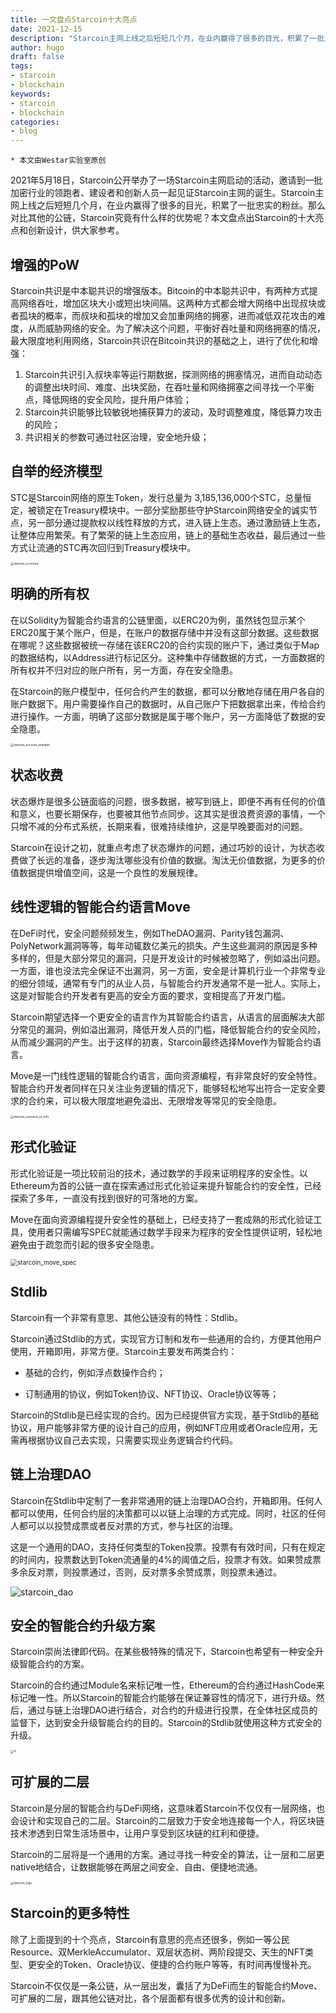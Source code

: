 ```yaml
---
title: 一文盘点Starcoin十大亮点
date: 2021-12-15
description: "Starcoin主网上线之后短短几个月，在业内赢得了很多的目光，积累了一批忠实的粉丝。本文盘点出Starcoin的十大亮点和创新设计，供大家参考"
author: hugo
draft: false
tags:
- starcoin
- blockchain
keywords:
- starcoin
- blockchain
categories:
- blog
---
```



```
* 本文由Westar实验室原创
```



2021年5月18日，Starcoin公开举办了一场Starcoin主网启动的活动，邀请到一批加密行业的领跑者、建设者和创新人员一起见证Starcoin主网的诞生。Starcoin主网上线之后短短几个月，在业内赢得了很多的目光，积累了一批忠实的粉丝。那么对比其他的公链，Starcoin究竟有什么样的优势呢？本文盘点出Starcoin的十大亮点和创新设计，供大家参考。



## 增强的PoW

Starcoin共识是中本聪共识的增强版本。Bitcoin的中本聪共识中，有两种方式提高网络吞吐，增加区块大小或短出块间隔。这两种方式都会增大网络中出现叔块或者孤块的概率，而叔块和孤块的增加又会加重网络的拥塞，进而减低双花攻击的难度，从而威胁网络的安全。为了解决这个问题，平衡好吞吐量和网络拥塞的情况，最大限度地利用网络，Starcoin共识在Bitcoin共识的基础之上，进行了优化和增强：

1. Starcoin共识引入叔块率等运行期数据，探测网络的拥塞情况，进而自动动态的调整出块时间、难度、出块奖励，在吞吐量和网络拥塞之间寻找一个平衡点，降低网络的安全风险，提升用户体验；
2. Starcoin共识能够比较敏锐地捕获算力的波动，及时调整难度，降低算力攻击的风险；
3. 共识相关的参数可通过社区治理，安全地升级；



## 自举的经济模型

STC是Starcoin网络的原生Token，发行总量为 3,185,136,000个STC，总量恒定，被锁定在Treasury模块中。一部分奖励那些守护Starcoin网络安全的诚实节点，另一部分通过提款权以线性释放的方式，进入链上生态。通过激励链上生态，让整体应用繁荣。有了繁荣的链上生态应用，链上的基础生态收益，最后通过一些方式让流通的STC再次回归到Treasury模块中。

<img src="https://tva1.sinaimg.cn/large/008i3skNly1gx7nka0f5wj30rg0e6mxx.jpg" alt="starcoin_economy" style="zoom:33%;" />



## 明确的所有权

在以Solidity为智能合约语言的公链里面，以ERC20为例，虽然钱包显示某个ERC20属于某个账户，但是，在账户的数据存储中并没有这部分数据。这些数据在哪呢？这些数据被统一存储在该ERC20的合约实现的账户下，通过类似于Map的数据结构，以Address进行标记区分。这种集中存储数据的方式，一方面数据的所有权并不归对应的账户所有，另一方面，存在安全隐患。

在Starcoin的账户模型中，任何合约产生的数据，都可以分散地存储在用户各自的账户数据下。用户需要操作自己的数据时，从自己账户下把数据拿出来，传给合约进行操作。一方面，明确了这部分数据是属于哪个账户，另一方面降低了数据的安全隐患。

<img src="https://tva1.sinaimg.cn/large/008i3skNly1gx8rzg22c2j30n60c9gmc.jpg" alt="starcoin_account_example" style="zoom:33%;" />



## 状态收费

状态爆炸是很多公链面临的问题，很多数据，被写到链上，即便不再有任何的价值和意义，也要长期保存，也要被其他节点同步。这其实是很浪费资源的事情，一个只增不减的分布式系统，长期来看，很难持续维护，这是早晚要面对的问题。

Starcoin在设计之初，就重点考虑了状态爆炸的问题，通过巧妙的设计，为状态收费做了长远的准备，逐步淘汰哪些没有价值的数据。淘汰无价值数据，为更多的价值数据提供增值空间，这是一个良性的发展规律。



## 线性逻辑的智能合约语言Move

在DeFi时代，安全问题频频发生，例如TheDAO漏洞、Parity钱包漏洞、PolyNetwork漏洞等等，每年动辄数亿美元的损失。产生这些漏洞的原因是多种多样的，但是大部分常见的漏洞，只是开发设计的时候被忽略了，例如溢出问题。一方面，谁也没法完全保证不出漏洞，另一方面，安全是计算机行业一个非常专业的细分领域，通常有专门的从业人员，与智能合约开发通常不是一批人。实际上，这是对智能合约开发者有更高的安全方面的要求，变相提高了开发门槛。

Starcoin期望选择一个更安全的语言作为其智能合约语言，从语言的层面解决大部分常见的漏洞，例如溢出漏洞，降低开发人员的门槛，降低智能合约的安全风险，从而减少漏洞的产生。出于这样的初衷，Starcoin最终选择Move作为智能合约语言。

Move是一门线性逻辑的智能合约语言，面向资源编程，有非常良好的安全特性。智能合约开发者同样在只关注业务逻辑的情况下，能够轻松地写出符合一定安全要求的合约来，可以极大限度地避免溢出、无限增发等常见的安全隐患。

<img src="/Users/dqm/Desktop/内容/文章/Starcoin亮点分析/img/starcoin_resource_vs_info.jpg" alt="starcoin_resource_vs_info" style="zoom:33%;" />



## 形式化验证

形式化验证是一项比较前沿的技术，通过数学的手段来证明程序的安全性。以Ethereum为首的公链一直在探索通过形式化验证来提升智能合约的安全性，已经探索了多年，一直没有找到很好的可落地的方案。

Move在面向资源编程提升安全性的基础上，已经支持了一套成熟的形式化验证工具，使用者只需编写SPEC就能通过数学手段来为程序的安全性提供证明，轻松地避免由于疏忽而引起的很多安全隐患。

<img src="https://tva1.sinaimg.cn/large/008i3skNly1gx9pk8b2fpj30e8062wf9.jpg" alt="starcoin_move_spec" style="zoom:70%;" />



## Stdlib

Starcoin有一个非常有意思、其他公链没有的特性：Stdlib。

Starcoin通过Stdlib的方式，实现官方订制和发布一些通用的合约，方便其他用户使用，开箱即用，非常方便。Starcoin主要发布两类合约：

* 基础的合约，例如浮点数操作合约；

* 订制通用的协议，例如Token协议、NFT协议、Oracle协议等等；

Starcoin的Stdlib是已经实现的合约。因为已经提供官方实现，基于Stdlib的基础协议，用户能够非常方便的设计自己的应用，例如NFT应用或者Oracle应用，无需再根据协议自己去实现，只需要实现业务逻辑合约代码。



## 链上治理DAO

Starcoin在Stdlib中定制了一套非常通用的链上治理DAO合约，开箱即用。任何人都可以使用，任何合约层的决策都可以以链上治理的方式完成。同时，社区的任何人都可以以投赞成票或者反对票的方式，参与社区的治理。

这是一个通用的DAO，支持任何类型的Token投票。投票有有效时间，只有在规定的时间内，投票数达到Token流通量的4%的阈值之后，投票才有效。如果赞成票多余反对票，则投票通过，否则，反对票多余赞成票，则投票未通过。

![starcoin_dao](https://tva1.sinaimg.cn/large/008i3skNly1gx9pmb3zfcj307i048weg.jpg)



## 安全的智能合约升级方案

Starcoin崇尚法律即代码。在某些极特殊的情况下，Starcoin也希望有一种安全升级智能合约的方案。

Starcoin的合约通过Module名来标记唯一性，Ethereum的合约通过HashCode来标记唯一性。所以Starcoin的智能合约能够在保证兼容性的情况下，进行升级。然后，通过与链上治理DAO进行结合，对合约的升级进行投票，在全体社区成员的监督下，达到安全升级智能合约的目的。Starcoin的Stdlib就使用这种方式安全的升级。

<img src="https://tva1.sinaimg.cn/large/008i3skNly1gxe7u0lr91j30mc0tyjt8.jpg" alt="4" style="zoom:33%;" />

## 可扩展的二层

Starcoin是分层的智能合约与DeFi网络，这意味着Starcoin不仅仅有一层网络，也会设计和实现自己的二层。Starcoin的二层致力于安全地连接每一个人，将区块链技术渗透到日常生活场景中，让用户享受到区块链的红利和便捷。

Starcoin的二层将是一个通用的方案。通过寻找一种安全的算法，让一层和二层更native地结合，让数据能够在两层之间安全、自由、便捷地流通。



<img src="https://tva1.sinaimg.cn/large/008i3skNly1gx9ppdr5vtj30us0ayt94.jpg" alt="starcoin_logo" style="zoom:33%;" />


## Starcoin的更多特性

除了上面提到的十个亮点，Starcoin有意思的亮点还很多，例如一等公民Resource、双MerkleAccumulator、双层状态树、两阶段提交、天生的NFT类型、更安全的Token、Oracle协议、便捷的合约账户等等，有时间再慢慢补充。

Starcoin不仅仅是一条公链，从一层出发，囊括了为DeFi而生的智能合约Move、可扩展的二层，跟其他公链对比，各个层面都有很多优秀的设计和创新。